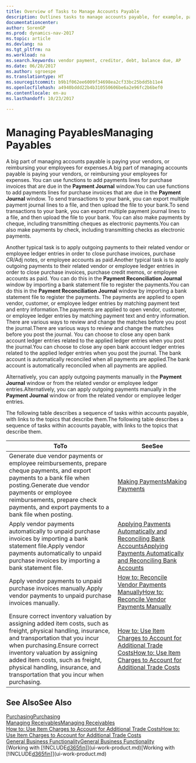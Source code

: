 ```yaml
---
title: Overview of Tasks to Manage Accounts Payable
description: Outlines tasks to manage accounts payable, for example, paying creditors or applying outgoing payments to ledger entries to close invoices or credit memos.
documentationcenter: 
author: SorenGP
ms.prod: dynamics-nav-2017
ms.topic: article
ms.devlang: na
ms.tgt_pltfrm: na
ms.workload: na
ms.search.keywords: vendor payment, creditor, debt, balance due, AP
ms.date: 06/28/2017
ms.author: sgroespe
ms.translationtype: HT
ms.sourcegitcommit: b9b1f062ee6009f34698ea2cf33bc25bdd5b11e4
ms.openlocfilehash: a4940bddd22b4b310550606be6a2e96fc2b6bef0
ms.contentlocale: en-au
ms.lasthandoff: 10/23/2017

---
```

# <a name="managing-payables"></a><span data-ttu-id="489cb-103">Managing Payables</span><span class="sxs-lookup"><span data-stu-id="489cb-103">Managing Payables</span></span>
<span data-ttu-id="489cb-104">A big part of managing accounts payable is paying your vendors, or reimbursing your employees for expenses.</span><span class="sxs-lookup"><span data-stu-id="489cb-104">A big part of managing accounts payable is paying your vendors, or reimbursing your employees for expenses.</span></span> <span data-ttu-id="489cb-105">You can use functions to add payments lines for purchase invoices that are due in the **Payment Journal** window.</span><span class="sxs-lookup"><span data-stu-id="489cb-105">You can use functions to add payments lines for purchase invoices that are due in the **Payment Journal** window.</span></span> <span data-ttu-id="489cb-106">To send transactions to your bank, you can export multiple payment journal lines to a file, and then upload the file to your bank.</span><span class="sxs-lookup"><span data-stu-id="489cb-106">To send transactions to your bank, you can export multiple payment journal lines to a file, and then upload the file to your bank.</span></span> <span data-ttu-id="489cb-107">You can also make payments by cheque, including transmitting cheques as electronic payments.</span><span class="sxs-lookup"><span data-stu-id="489cb-107">You can also make payments by check, including transmitting checks as electronic payments.</span></span>

<span data-ttu-id="489cb-108">Another typical task is to apply outgoing payments to their related vendor or employee ledger entries in order to close purchase invoices, purchase CR/Adj notes, or employee accounts as paid.</span><span class="sxs-lookup"><span data-stu-id="489cb-108">Another typical task is to apply outgoing payments to their related vendor or employee ledger entries in order to close purchase invoices, purchase credit memos, or employee accounts as paid.</span></span> <span data-ttu-id="489cb-109">You can do this in the **Payment Reconciliation Journal** window by importing a bank statement file to register the payments.</span><span class="sxs-lookup"><span data-stu-id="489cb-109">You can do this in the **Payment Reconciliation Journal** window by importing a bank statement file to register the payments.</span></span> <span data-ttu-id="489cb-110">The payments are applied to open vendor, customer, or employee ledger entries by matching payment text and entry information.</span><span class="sxs-lookup"><span data-stu-id="489cb-110">The payments are applied to open vendor, customer, or employee ledger entries by matching payment text and entry information.</span></span> <span data-ttu-id="489cb-111">There are various ways to review and change the matches before you post the journal.</span><span class="sxs-lookup"><span data-stu-id="489cb-111">There are various ways to review and change the matches before you post the journal.</span></span> <span data-ttu-id="489cb-112">You can choose to close any open bank account ledger entries related to the applied ledger entries when you post the journal.</span><span class="sxs-lookup"><span data-stu-id="489cb-112">You can choose to close any open bank account ledger entries related to the applied ledger entries when you post the journal.</span></span> <span data-ttu-id="489cb-113">The bank account is automatically reconciled when all payments are applied.</span><span class="sxs-lookup"><span data-stu-id="489cb-113">The bank account is automatically reconciled when all payments are applied.</span></span>

<span data-ttu-id="489cb-114">Alternatively, you can apply outgoing payments manually in the **Payment Journal** window or from the related vendor or employee ledger entries.</span><span class="sxs-lookup"><span data-stu-id="489cb-114">Alternatively, you can apply outgoing payments manually in the **Payment Journal** window or from the related vendor or employee ledger entries.</span></span>

<span data-ttu-id="489cb-115">The following table describes a sequence of tasks within accounts payable, with links to the topics that describe them.</span><span class="sxs-lookup"><span data-stu-id="489cb-115">The following table describes a sequence of tasks within accounts payable, with links to the topics that describe them.</span></span>

| <span data-ttu-id="489cb-116">To</span><span class="sxs-lookup"><span data-stu-id="489cb-116">To</span></span> | <span data-ttu-id="489cb-117">See</span><span class="sxs-lookup"><span data-stu-id="489cb-117">See</span></span> |
| --- | --- |
| <span data-ttu-id="489cb-118">Generate due vendor payments or employee reimbursements, prepare cheque payments, and export payments to a bank file when posting.</span><span class="sxs-lookup"><span data-stu-id="489cb-118">Generate due vendor payments or employee reimbursements, prepare check payments, and export payments to a bank file when posting.</span></span> |[<span data-ttu-id="489cb-119">Making Payments</span><span class="sxs-lookup"><span data-stu-id="489cb-119">Making Payments</span></span>](payables-make-payments.md) |
| <span data-ttu-id="489cb-120">Apply vendor payments automatically to unpaid purchase invoices by importing a bank statement file.</span><span class="sxs-lookup"><span data-stu-id="489cb-120">Apply vendor payments automatically to unpaid purchase invoices by importing a bank statement file.</span></span> |[<span data-ttu-id="489cb-121">Applying Payments Automatically and Reconciling Bank Accounts</span><span class="sxs-lookup"><span data-stu-id="489cb-121">Applying Payments Automatically and Reconciling Bank Accounts</span></span>](receivables-apply-payments-auto-reconcile-bank-accounts.md) |
| <span data-ttu-id="489cb-122">Apply vendor payments to unpaid purchase invoices manually.</span><span class="sxs-lookup"><span data-stu-id="489cb-122">Apply vendor payments to unpaid purchase invoices manually.</span></span> |[<span data-ttu-id="489cb-123">How to: Reconcile Vendor Payments Manually</span><span class="sxs-lookup"><span data-stu-id="489cb-123">How to: Reconcile Vendor Payments Manually</span></span>](payables-how-apply-purchase-transactions-manually.md) |
|<span data-ttu-id="489cb-124">Ensure correct inventory valuation by assigning added item costs, such as freight, physical handling, insurance, and transportation that you incur when purchasing.</span><span class="sxs-lookup"><span data-stu-id="489cb-124">Ensure correct inventory valuation by assigning added item costs, such as freight, physical handling, insurance, and transportation that you incur when purchasing.</span></span>|[<span data-ttu-id="489cb-125">How to: Use Item Charges to Account for Additional Trade Costs</span><span class="sxs-lookup"><span data-stu-id="489cb-125">How to: Use Item Charges to Account for Additional Trade Costs</span></span>](payables-how-assign-item-charges.md)|

## <a name="see-also"></a><span data-ttu-id="489cb-126">See Also</span><span class="sxs-lookup"><span data-stu-id="489cb-126">See Also</span></span>
[<span data-ttu-id="489cb-127">Purchasing</span><span class="sxs-lookup"><span data-stu-id="489cb-127">Purchasing</span></span>](purchasing-manage-purchasing.md)  
[<span data-ttu-id="489cb-128">Managing Receivables</span><span class="sxs-lookup"><span data-stu-id="489cb-128">Managing Receivables</span></span>](receivables-manage-receivables.md)  
[<span data-ttu-id="489cb-129">How to: Use Item Charges to Account for Additional Trade Costs</span><span class="sxs-lookup"><span data-stu-id="489cb-129">How to: Use Item Charges to Account for Additional Trade Costs</span></span>](payables-how-assign-item-charges.md)  
[<span data-ttu-id="489cb-130">General Business Functionality</span><span class="sxs-lookup"><span data-stu-id="489cb-130">General Business Functionality</span></span>](ui-across-business-areas.md)  
<span data-ttu-id="489cb-131">[Working with [!INCLUDE[d365fin](includes/d365fin_md.md)]](ui-work-product.md)</span><span class="sxs-lookup"><span data-stu-id="489cb-131">[Working with [!INCLUDE[d365fin](includes/d365fin_md.md)]](ui-work-product.md)</span></span>

